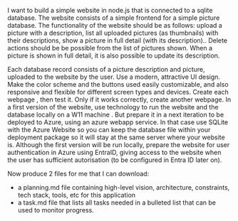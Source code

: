 I want to build a simple website in node.js that is connected to a sqlite database. 
The website consists of a simple frontend for a simple picture database. 
The functionality of the website should be as follows: upload a picture with a description, list all uploaded pictures (as thumbnails) with their descriptions, show a picture in full detail (with its description).. Delete actions should be be possible from the list of pictures shown. When a picture is shown in full detail, it is also possible to update its description. 

Each database record consists of a picture description and picture, uploaded to the website by the user. Use a modern, attractive UI design. 
Make the color scheme and the buttons used easily customizable, and also responsive and flexible for different screen types and devices. 
Create each webpage , then test it. 
Only if it works correctly, create another webpage. 
In a first version of the website, use technology to run the website and the database locally on a W11 machine . 
But prepare it in a next iteration to be deployed to Azure, using an azure webapp service. In that case use SQLite with the Azure Website so you can keep the database file within your deployment package so it will stay at the same server where your website is. 
Although the first version will be run locally, prepare the website for user authentication in Azure using EntraID, giving access to the website when the user has sufficient autorisation (to be configured in Entra ID later on). 

Now produce 2 files for me that I can download: 
* a planning.md file containing high-level vision, architecture, constraints, tech stack, tools, etc for this application
* a task.md file that lists all tasks needed in a bulleted list that can be used to monitor progress.